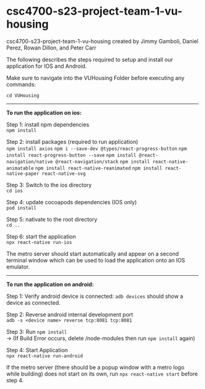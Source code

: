 # csc4700-s23-project-team-1-vu-housing
csc4700-s23-project-team-1-vu-housing created by Jimmy Gamboli, Daniel Perez, Rowan Dillon, and Peter Carr

The following describes the steps required to setup and install our application for IOS and Android. 

Make sure to navigate into the VUHousing Folder before executing any commands:

`cd VUHousing`

---
**To run the application on ios:**

Step 1: install npm dependencies \
`npm install`

Step 2: install packages (required to run application) \
`npm install axios`
`npm i --save-dev @types/react-progress-button`
`npm install react-progress-button --save`
`npm install @react-navigation/native @react-navigation/stack`
`npm install react-native-animatable`
`npm install react-native-reanimated`
`npm install react-native-paper react-native-svg`

Step 3: Switch to the ios directory \
`cd ios`

Step 4: update cocoapods dependencies (IOS only) \
`pod install`

Step 5: nativate to the root directory \
`cd ..`

Step 6: start the application \
`npx react-native run-ios`

The metro server should start automatically and appear on a second terminal window which can be used to load the application onto an IOS emulator. 

--- 

**To run the application on android:**

Step 1: Verify android device is connected: `adb devices` should show a device as connected. 

Step 2: Reverse android internal development port \
`adb -s <device name> reverse tcp:8081 tcp:8081`

Step 3: Run `npm install` \
-> (If Build Error occurs, delete /node-modules then run `npm install` again)

Step 4: Start Application \
`npx react-native run-android`

If the metro server (there should be a popup window with a metro logo while building) does not start on its own, 
run `npx react-native start` before step 4. 
